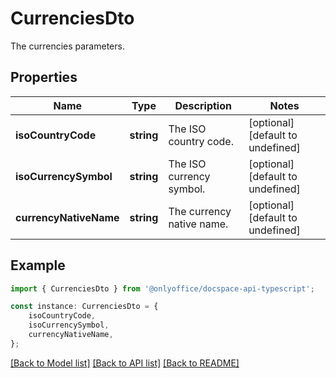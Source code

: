 # CurrenciesDto

The currencies parameters.

## Properties

Name | Type | Description | Notes
------------ | ------------- | ------------- | -------------
**isoCountryCode** | **string** | The ISO country code. | [optional] [default to undefined]
**isoCurrencySymbol** | **string** | The ISO currency symbol. | [optional] [default to undefined]
**currencyNativeName** | **string** | The currency native name. | [optional] [default to undefined]

## Example

```typescript
import { CurrenciesDto } from '@onlyoffice/docspace-api-typescript';

const instance: CurrenciesDto = {
    isoCountryCode,
    isoCurrencySymbol,
    currencyNativeName,
};
```

[[Back to Model list]](../README.md#documentation-for-models) [[Back to API list]](../README.md#documentation-for-api-endpoints) [[Back to README]](../README.md)
